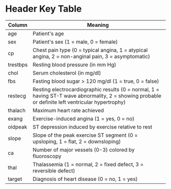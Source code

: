 # Header Key Table

| Column | Meaning |
| --- | --- |
| age | Patient's age |
| sex | Patient's sex (1 = male, 0 = female) |
| cp | Chest pain type (0 = typical angina, 1 = atypical angina, 2 = non-anginal pain, 3 = asymptomatic) |
| trestbps | Resting blood pressure (in mm Hg) |
| chol | Serum cholesterol (in mg/dl) |
| fbs | Fasting blood sugar > 120 mg/dl (1 = true, 0 = false) |
| restecg | Resting electrocardiographic results (0 = normal, 1 = having ST-T wave abnormality, 2 = showing probable or definite left ventricular hypertrophy) |
| thalach | Maximum heart rate achieved |
| exang | Exercise-induced angina (1 = yes, 0 = no) |
| oldpeak | ST depression induced by exercise relative to rest |
| slope | Slope of the peak exercise ST segment (0 = upsloping, 1 = flat, 2 = downsloping) |
| ca | Number of major vessels (0-3) colored by fluoroscopy |
| thal | Thalassemia (1 = normal, 2 = fixed defect, 3 = reversible defect) |
| target | Diagnosis of heart disease (0 = no, 1 = yes) |
